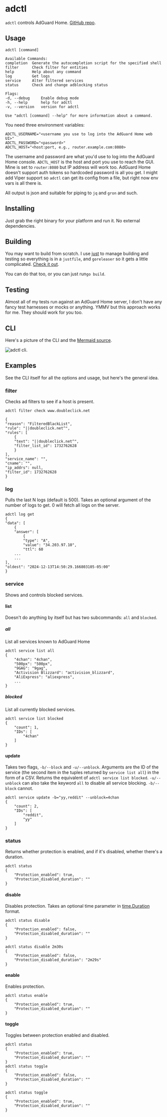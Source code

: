 # adctl

`adctl` controls AdGuard Home.  [GitHub repo](https://github.com/ewosborne/adctl).


## Usage
    adctl [command]

    Available Commands:
    completion  Generate the autocompletion script for the specified shell
    filter      Check filter for entities
    help        Help about any command
    log         Get logs
    service     Alter filtered services
    status      Check and change adblocking status

    Flags:
    -d, --debug     Enable debug mode
    -h, --help      help for adctl
    -v, --version   version for adctl

    Use "adctl [command] --help" for more information about a command.

You need three environment variables: 

    ADCTL_USERNAME="<username you use to log into the AdGuard Home web UI>"
    ADCTL_PASSWORD="<password>"
    ADCTL_HOST="<host:port, e.g., router.example.com:8080>

The username and password are what you'd use to log into the AdGuard Home console. `ADCTL_HOST` is the host and port you use to reach the GUI.  Mine is set to `router:8080` but IP address will work too. AdGuard Home doesn't support auth tokens so hardcoded password is all you get. 
I might add Viper support so `adctl` can get its config from a file, but right now env vars is all there is.

All output is json and suitable for piping to `jq` and `gron` and such. 

## Installing
Just grab the right binary for your platform and run it. No external dependencies.

## Building
You may want to build from scratch. I use [just](https://just.systems/) to manage building and testing so everything is in a `justfile`, and `goreleaser` so it gets a little complicated. [Check it out](justfile).

You can do that too, or you can just run`go build`.

## Testing
Almost all of my tests run against an AdGuard Home server, I don't have any fancy test harnesses or mocks or anything. YMMV but this approach works for me. They should work for you too.

## CLI
Here's a picture of the CLI and the [Mermaid source](cli.mermaid).

![adctl cli](cli.png "adctl CLI").  

## Examples
See the CLI itself for all the options and usage, but here's the general idea.

### filter
Checks ad filters to see if a host is present.

    adctl filter check www.doubleclick.net

    {
    "reason": "FilteredBlackList",
    "rule": "||doubleclick.net^",
    "rules": [
        {
        "text": "||doubleclick.net^",
        "filter_list_id": 1732762628
        }
    ],
    "service_name": "",
    "cname": "",
    "ip_addrs": null,
    "filter_id": 1732762628
    }

### log
Pulls the last N logs (default is 500).  Takes an optional argument of the number of logs to get.  0 will fetch all logs on the server.

    adctl log get 
    {
    "data": [
        {
        "answer": [
            {
            "type": "A",
            "value": "34.203.97.10",
            "ttl": 60
        ...
        ...
    ],
    "oldest": "2024-12-13T14:50:29.166803105-05:00"
    }
     
### service
Shows and controls blocked services.
#### list
Doesn't do anything by itself but has two subcommands: `all` and `blocked`.

##### all
List all services known to AdGuard Home

    adctl service list all
    {
        "4chan": "4chan",
        "500px": "500px",
        "9GAG": "9gag",
        "Activision Blizzard": "activision_blizzard",
        "AliExpress": "aliexpress",
        ...
    }

##### blocked
List all currently blocked services.

    adctl service list blocked
    {
        "count": 1,
        "IDs": [
            "4chan"
        ]
    }



#### update
Takes two flags, `-b/--block` and `-u/--unblock`. Arguments are the ID of the service (the second item in the tuples returned by `service list all`) in the form of a CSV. Returns the equivalent of `adctl service list blocked`. `-u/--unblock` can also take the keyword `all` to disable all service blocking.  `-b/--block` cannot.

    adctl service update -b="yy,reddit" --unblock=4chan
    {
        "count": 2,
        "IDs": [
            "reddit",
            "yy"
        ]
    }

### status
Returns whether protection is enabled, and if it's disabled, whether there's a duration.

    adctl status
    {
        "Protection_enabled": true,
        "Protection_disabled_duration": ""
    }

#### disable
Disables protection. Takes an optional time parameter in [time.Duration](https://pkg.go.dev/time#ParseDuration) format.  

    adctl status disable
    {
        "Protection_enabled": false,
        "Protection_disabled_duration": ""
    }

    adctl status disable 2m30s
    {
        "Protection_enabled": false,
        "Protection_disabled_duration": "2m29s"
    }

#### enable
Enables protection.

    adctl status enable
    {
        "Protection_enabled": true,
        "Protection_disabled_duration": ""
    }

#### toggle
Toggles between protection enabled and disabled.

    adctl status
    {
        "Protection_enabled": true,
        "Protection_disabled_duration": ""
    }
    adctl status toggle
    {
        "Protection_enabled": false,
        "Protection_disabled_duration": ""
    }

    adctl status toggle 
    {
        "Protection_enabled": true,
        "Protection_disabled_duration": ""
    }

